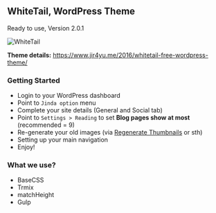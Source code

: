 ## WhiteTail, WordPress Theme
Ready to use, Version 2.0.1

![WhiteTail](https://raw.github.com/JindaTheme/WhiteTail/master/screenshot.png)

**Theme details:** https://www.jir4yu.me/2016/whitetail-free-wordpress-theme/

### Getting Started
* Login to your WordPress dashboard
* Point to `Jinda option` menu
* Complete your site details (General and Social tab)
* Point to `Settings > Reading` to set **Blog pages show at most** (recommended = 9)
* Re-generate your old images (via [Regenerate Thumbnails](https://wordpress.org/plugins/regenerate-thumbnails/) or sth)
* Setting up your main navigation
* Enjoy!

### What we use?
* BaseCSS
* Trmix
* matchHeight
* Gulp